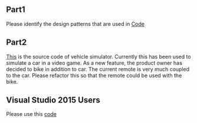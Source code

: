 ## Part1
Please identify the design patterns that are used in [Code](https://github.com/WonderTools/design-patterns/releases/tag/Challenge-03)

## Part2
[This](https://github.com/WonderTools/design-patterns/releases/tag/Challenge-03) is the source code of vehicle simulator. Currently this has been used to simulate a car in a video game. As a new feature, the product owner has decided to bike in addition to car. The current remote is very much coupled to the car. Please refactor this so that the remote could be used with the bike.

## Visual Studio 2015 Users
Please use this [code](https://github.com/WonderTools/design-patterns/releases/tag/Challenge03-2015)


